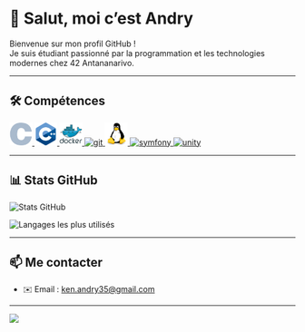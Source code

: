 # 👋 Salut, moi c’est Andry

Bienvenue sur mon profil GitHub !  
Je suis étudiant passionné par la programmation et les technologies modernes chez 42 Antananarivo.  

---

## 🛠️ Compétences

<p align="left"> <a href="https://www.cprogramming.com/" target="_blank" rel="noreferrer"> <img src="https://raw.githubusercontent.com/devicons/devicon/master/icons/c/c-original.svg" alt="c" width="40" height="40"/> </a> <a href="https://www.w3schools.com/cpp/" target="_blank" rel="noreferrer"> <img src="https://raw.githubusercontent.com/devicons/devicon/master/icons/cplusplus/cplusplus-original.svg" alt="cplusplus" width="40" height="40"/> </a> <a href="https://www.docker.com/" target="_blank" rel="noreferrer"> <img src="https://raw.githubusercontent.com/devicons/devicon/master/icons/docker/docker-original-wordmark.svg" alt="docker" width="40" height="40"/> </a> <a href="https://git-scm.com/" target="_blank" rel="noreferrer"> <img src="https://www.vectorlogo.zone/logos/git-scm/git-scm-icon.svg" alt="git" width="40" height="40"/> </a> <a href="https://www.linux.org/" target="_blank" rel="noreferrer"> <img src="https://raw.githubusercontent.com/devicons/devicon/master/icons/linux/linux-original.svg" alt="linux" width="40" height="40"/> </a> <a href="https://symfony.com" target="_blank" rel="noreferrer"> <img src="https://symfony.com/logos/symfony_black_03.svg" alt="symfony" width="40" height="40"/> </a> <a href="https://unity.com/" target="_blank" rel="noreferrer"> <img src="https://www.vectorlogo.zone/logos/unity3d/unity3d-icon.svg" alt="unity" width="40" height="40"/> </a> </p>

---

## 📊 Stats GitHub
![Stats GitHub](https://github-readme-stats.vercel.app/api?username=kenjan35&show_icons=true&theme=radical)

![Langages les plus utilisés](https://github-readme-stats.vercel.app/api/top-langs/?username=kenjan35&layout=compact&theme=radical)

---

## 📫 Me contacter
- ✉️ Email : ken.andry35@gmail.com

---

![](https://komarev.com/ghpvc/?username=kenjan35&color=blue)
